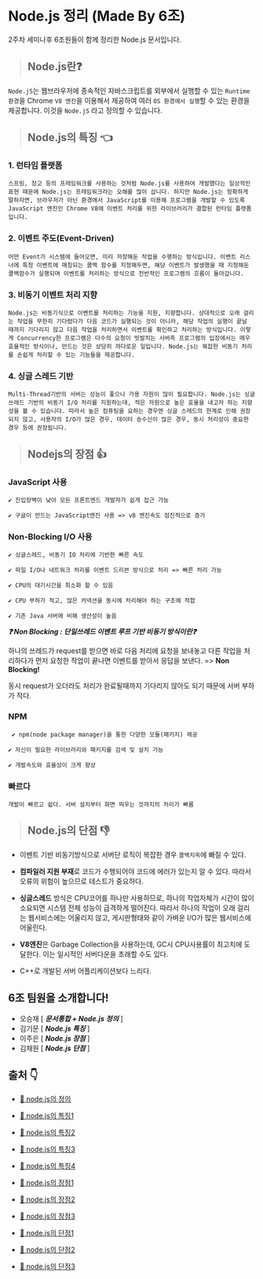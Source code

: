 # Node.js 정리 (Made By 6조)
2주차 세미나후 6조원들이 함께 정리한 Node.js 문서입니다.

> ## Node.js란❓
```Node.jS```는 웹브라우저에 종속적인 자바스크립트를 외부에서 실행할 수 있는 ```Runtime 환경```을 Chrome ```V8 엔진```을 이용해서 제공하여 여러 ```OS 환경에서 실행```할 수 있는 환경을 제공합니다. 이것을 ```Node.jS``` 라고 정의할 수 있습니다.
> ## Node.js의 특징 👈

### 1. 런타임 플랫폼
```
스프링, 장고 등의 프레임워크를 사용하는 것처럼 Node.js를 사용하여 개발했다는 일상적인 표현 때문에 Node.js는 프레임워크라는 오해를 많이 삽니다. 하지만 Node.js는 정확하게 말하자면, 브라우저가 아닌 환경에서 JavaScript를 이용해 프로그램을 개발할 수 있도록 JavaScript 엔진인 Chrome V8에 이벤트 처리를 위한 라이브러리가 결합된 런타임 플랫폼입니다.
```

### 2. 이벤트 주도(Event-Driven)
```
어떤 Event가 시스템에 들어오면, 미리 저장해둔 작업을 수행하는 방식입니다. 이벤트 리스너에 특정 이벤트에 매칭되는 콜백 함수를 지정해두면, 해당 이벤트가 발생했을 때 지정해둔 콜백함수가 실행되며 이벤트를 처리하는 방식으로 전반적인 프로그램의 흐름이 돌아갑니다.
```

### 3. 비동기 이벤트 처리 지향
```
Node.js는 비동기식으로 이벤트를 처리하는 기능을 지원, 지향합니다. 상대적으로 오래 걸리는 작업을 무한히 기다렸다가 다음 코드가 실행되는 것이 아니라, 해당 작업의 실행이 끝날 때까지 기다리지 않고 다음 작업을 처리하면서 이벤트를 확인하고 처리하는 방식입니다. 이렇게 Concurrency한 프로그램은 다수의 요청이 빗발치는 서버측 프로그램의 입장에서는 매우 효율적인 방식이나, 만드는 것은 상당히 까다로운 일입니다. Node.js는 복잡한 비동기 처리를 손쉽게 처리할 수 있는 기능들을 제공합니다.
```

### 4. 싱글 스레드 기반
```
Multi-Thread기반의 서버는 성능이 좋으나 가용 자원이 많이 필요합니다. Node.js는 싱글 쓰레드 기반의 비동기 I/O 처리를 지원하는데, 적은 자원으로 높은 효율을 내고자 하는 지향성을 볼 수 있습니다. 따라서 높은 컴퓨팅을 요하는 경우엔 싱글 스레드의 한계로 인해 권장되지 않고, 사용자의 I/O가 많은 경우, 데이터 송수신이 많은 경우, 동시 처리성이 중요한 경우 등에 권장됩니다.
```


> ## Nodejs의 장점 👍

### JavaScript 사용
	✔️ 진입장벽이 낮아 모든 프론트엔드 개발자가 쉽게 접근 가능

	✔️ 구글이 만드는 JavaScript엔진 사용 => v8 엔진속도 점진적으로 증가

### Non-Blocking I/O 사용
    ✔️ 싱글스레드, 비동기 IO 처리에 기반한 빠른 속도

    ✔️ 파일 I/O나 네트워크 처리를 이벤트 드리븐 방식으로 처리 => 빠른 처리 가능

    ✔️ CPU의 대기시간을 최소화 할 수 있음

    ✔️ CPU 부하가 적고, 많은 커넥션을 동시에 처리해야 하는 구조에 적합

    ✔️ 기존 Java 서버에 비해 생산성이 높음

***❓ Non Blocking : 단일쓰레드 이벤트 루프 기반 비동기 방식이란❓***

하나의 쓰레드가 request를 받으면 바로 다음 처리에 요청을 보내놓고 다른 작업을 처리하다가 먼저 요청한 작업이 끝나면 이벤트를 받아서 응답을 보낸다. => **Non Blocking!**

동시 request가 오더라도 처리가 완료될때까지 기다리지 않아도 되기 때문에 서버 부하가 적다.

### NPM
     ✔️ npm(node package manager)을 통한 다양한 모듈(패키지) 제공

    ✔️ 자신이 필요한 라이브러리와 패키지를 검색 및 설치 가능

    ✔️ 개발속도와 효율성이 크게 향상

### 빠르다
    개발이 빠르고 쉽다. 서버 설치부터 화면 띄우는 것까지의 처리가 빠름

> ## Node.js의 단점 👎

- 이벤트 기반 비동기방식으로 서버단 로직이 복잡한 경우 ```콜백지옥```에 빠질 수 있다.

- **컴파일러 지원 부재**로 코드가 수행되어야 코드에 에러가 있는지 알 수 있다. 따라서 오류의 위험이 높으므로 테스트가 중요하다.
- **싱글스레드** 방식은 CPU코어를 하나만 사용하므로, 하나의 작업자체가 시간이 많이 소요되면 시스템 전체 성능이 급격하게 떨어진다. 따라서 하나의 작업이 오래 걸리는 웹서비스에는 어울리지 않고, 게시판형태와 같이 가벼운 I/O가 많은 웹서비스에 어울린다.
- **V8엔진**은 Garbage Collection을 사용하는데, GC시 CPU사용률이 최고치에 도달한다. 이는 일시적인 서버다운을 초래할 수도 있다.
- C++로 개발된 서버 어플리케이션보다 느리다.

## 6조 팀원을 소개합니다!
- 오승재 [ ***문서통합 + Node.js 정의*** ]
- 김기문 [ ***Node.js 특징*** ]
- 이주은 [ ***Node.js 장점*** ]
- 김채원 [ ***Node.js 단점*** ]

## 출처 👇
- [📌 node.js의 정의](https://medium.com/day34/node-js-%EB%85%B8%EB%93%9C%EB%8A%94-%EB%AC%B4%EC%97%87%EC%9D%B4%EA%B3%A0-%EC%96%B4%EB%96%A0%ED%95%9C-%EA%B8%B0%EB%8A%A5%EB%93%A4%EC%9D%B4-%EC%9E%88%EB%8A%94%EA%B0%80-1-98e49e1100ab)

- [📌 node.js의 특징1](https://imraccoon-developer.tistory.com/12)

- [📌 node.js의 특징2](https://geonlee.tistory.com/92)

- [📌 node.js의 특징3](https://m.blog.naver.com/ktw5724/220804339498)

- [📌 node.js의 특징4](https://namjackson.tistory.com/30)

- [📌 node.js의 장점1](https://118k.tistory.com/197)

- [📌 node.js의 장점2](https://goodgid.github.io/Node-Pros-and-Cons/)

- [📌 node.js의 장점3](https://junspapa-itdev.tistory.com/3)

- [📌 node.js의 단점1](https://bcho.tistory.com/876)

- [📌 node.js의 단점2](https://junspapa-itdev.tistory.com/3)

- [📌 node.js의 단점3](https://goodgid.github.io/Node-Pros-and-Cons/)